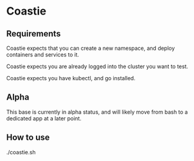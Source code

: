 # Coastie

## Requirements
Coastie expects that you can create a new namespace, and deploy containers and services to it.

Coastie expects you are already logged into the cluster you want to test.

Coastie expects you have kubectl, and go installed.

## Alpha
This base is currently in alpha status, and will likely move from bash to a dedicated app at a later point.

## How to use
./coastie.sh

